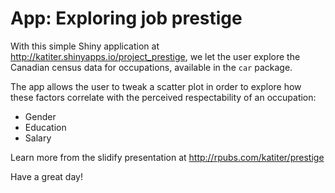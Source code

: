 # App: Exploring job prestige


With this simple Shiny application at http://katiter.shinyapps.io/project_prestige, we let the user explore the Canadian census data for occupations, available in the `car` package.

The app allows the user to tweak a scatter plot in order to explore how these factors correlate with the perceived respectability of an occupation:

- Gender
- Education
- Salary

Learn more from the slidify presentation at http://rpubs.com/katiter/prestige

Have a great day!
